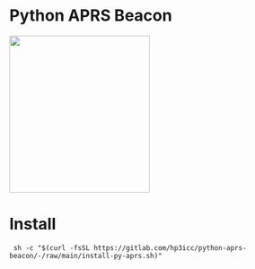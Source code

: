 # Python APRS Beacon

<img src="https://gitlab.com/hp3icc/python-aprs-beacon/-/raw/main/python-aprs.jpg" width="250" height="280">


# Install
   
```
 sh -c "$(curl -fsSL https://gitlab.com/hp3icc/python-aprs-beacon/-/raw/main/install-py-aprs.sh)"

```
